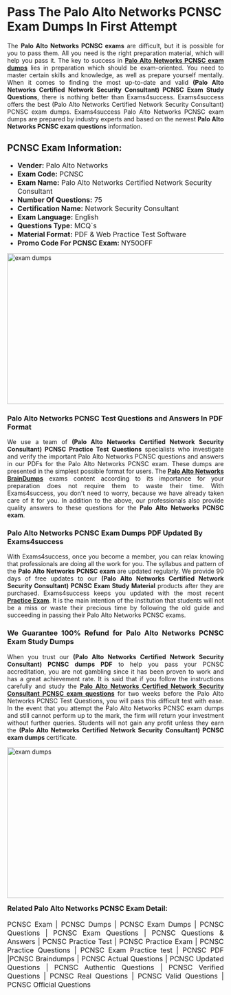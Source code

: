 <h1><strong><strong>Pass The Palo Alto Networks PCNSC Exam Dumps In First Attempt</strong></strong></h1> <p style="text-align:justify">The <strong>Palo Alto Networks PCNSC exams</strong> are difficult, but it is possible for you to pass them. All you need is the right preparation material, which will help you pass it. The key to success in <a href="https://www.exams4success.com/palo-alto-networks/pcnsc-pdf-exam-dumps"><strong>Palo Alto Networks PCNSC exam dumps</strong></a> lies in preparation which should be exam-oriented. You need to master certain skills and knowledge, as well as prepare yourself mentally. When it comes to finding the most up-to-date and valid <strong>(Palo Alto Networks Certified Network Security Consultant) PCNSC Exam Study Questions</strong>, there is nothing better than Exams4success. Exams4success offers the best (Palo Alto Networks Certified Network Security Consultant) PCNSC exam dumps. Exams4success Palo Alto Networks PCNSC exam dumps are prepared by industry experts and based on the newest <strong>Palo Alto Networks PCNSC exam questions</strong> information.</p> <h2><strong><strong>PCNSC Exam Information:</strong></strong></h2> <ul> <li><span style="font-size:16px"><strong>Vender:</strong> Palo Alto Networks</span></li> <li><span style="font-size:16px"><strong>Exam Code:</strong> PCNSC</span></li> <li><span style="font-size:16px"><strong>Exam Name:</strong> Palo Alto Networks Certified Network Security Consultant</span></li> <li><span style="font-size:16px"><strong>Number Of Questions:</strong> 75</span></li> <li><span style="font-size:16px"><strong>Certification Name:</strong> Network Security Consultant</span></li> <li><span style="font-size:16px"><strong>Exam Language:</strong> English</span></li> <li><span style="font-size:16px"><strong>Questions Type:</strong> MCQ`s</span></li> <li><span style="font-size:16px"><strong>Material Format:</strong> PDF & Web Practice Test Software</span></li> <li><span style="font-size:16px"><strong>Promo Code For PCNSC Exam: </strong>NY50OFF</span></li> </ul> <p><a href="https://www.exams4success.com/palo-alto-networks/pcnsc-pdf-exam-dumps" rel="no-follow"><img alt="exam dumps" src="https://www.certcollections.com/uploads/content/infrist1.png" style="height:350px; width:750px" /></a></p> <h3><strong>Palo Alto Networks PCNSC Test Questions and Answers In PDF Format</strong></h3> <p style="text-align:justify">We use a team of <strong>(Palo Alto Networks Certified Network Security Consultant) PCNSC Practice Test Questions</strong> specialists who investigate and verify the important Palo Alto Networks PCNSC questions and answers in our PDFs for the Palo Alto Networks PCNSC exam. These dumps are presented in the simplest possible format for users. The <a href="https://www.exams4success.com/palo-alto-networks-exam-dumps"><strong>Palo Alto Networks BrainDumps</strong></a> exams content according to its importance for your preparation does not require them to waste their time. With Exams4success, you don't need to worry, because we have already taken care of it for you. In addition to the above, our professionals also provide quality answers to these questions for the<strong> Palo Alto Networks PCNSC exam</strong>.</p> <h3><strong> Palo Alto Networks PCNSC Exam Dumps PDF Updated By Exams4success</strong></h3> <p style="text-align:justify">With Exams4success, once you become a member, you can relax knowing that professionals are doing all the work for you. The syllabus and pattern of the <strong>Palo Alto Networks PCNSC exam </strong>are updated regularly. We provide 90 days of free updates to our <strong>(Palo Alto Networks Certified Network Security Consultant) PCNSC Exam Study Material</strong> products after they are purchased. Exams4success keeps you updated with the most recent <a href="https://www.exams4success.com/"><strong>Practice Exam</strong></a>. It is the main intention of the institution that students will not be a miss or waste their precious time by following the old guide and succeeding in passing their Palo Alto Networks PCNSC exams.</p> <h3 style="text-align:justify"><strong>We Guarantee 100% Refund for Palo Alto Networks PCNSC Exam Study Dumps</strong></h3> <p style="text-align:justify">When you trust our <strong>(Palo Alto Networks Certified Network Security Consultant) PCNSC dumps PDF</strong> to help you pass your PCNSC accreditation, you are not gambling since it has been proven to work and has a great achievement rate. It is said that if you follow the instructions carefully and study the <a href="https://www.exams4success.com/palo-alto-networks/pcnsc-pdf-exam-dumps"><strong>Palo Alto Networks Certified Network Security Consultant PCNSC exam questions</strong></a> for two weeks before the Palo Alto Networks PCNSC Test Questions, you will pass this difficult test with ease. In the event that you attempt the Palo Alto Networks PCNSC exam dumps and still cannot perform up to the mark, the firm will return your investment without further queries. Students will not gain any profit unless they earn the <strong>(Palo Alto Networks Certified Network Security Consultant) PCNSC exam dumps</strong> certificate.</p> <p style="text-align:justify"><a href="https://www.exams4success.com/palo-alto-networks/pcnsc-pdf-exam-dumps" rel="no-follow"><img alt="exam dumps" src="https://www.certcollections.com/uploads/content/free_demo1.png" style="height:350px; width:750px" /></a></p> <p style="text-align:justify"><span style="font-size:16px"><strong>Related Palo Alto Networks PCNSC Exam Detail:</strong></span><br /> <br /> <span style="font-size:16px">PCNSC Exam | PCNSC Dumps | PCNSC Exam Dumps | PCNSC Questions | PCNSC Exam Questions | PCNSC Questions & Answers | PCNSC Practice Test | PCNSC Practice Exam | PCNSC Practice Questions | PCNSC Exam Practice test | PCNSC PDF |PCNSC Braindumps | PCNSC Actual Questions | PCNSC Updated Questions | PCNSC Authentic Questions | PCNSC Verified Questions | PCNSC Real Questions | PCNSC Valid Questions | PCNSC Official Questions</span></p>
